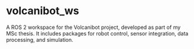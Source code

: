 # volcanibot_ws
A ROS 2 workspace for the Volcanibot project, developed as part of my MSc thesis. It includes packages for robot control, sensor integration, data processing, and simulation.
